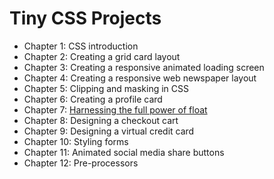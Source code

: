# Tiny CSS Projects

* Chapter 1: CSS introduction
* Chapter 2: Creating a grid card layout
* Chapter 3: Creating a responsive animated loading screen
* Chapter 4: Creating a responsive web newspaper layout
* Chapter 5: Clipping and masking in CSS
* Chapter 6: Creating a profile card
* Chapter 7: [Harnessing the full power of float](./chapter-07/README.md)
* Chapter 8: Designing a checkout cart
* Chapter 9: Designing a virtual credit card
* Chapter 10: Styling forms
* Chapter 11: Animated social media share buttons
* Chapter 12: Pre-processors

